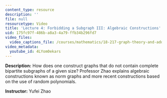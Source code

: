 ```yaml
---
content_type: resource
description: ''
file: null
resourcetype: Video
title: 'Lecture 4: Forbidding a Subgraph III: Algebraic Constructions'
uid: 175fc97f-486b-a8a3-4a79-ffb34b296fd7
video_files:
  video_captions_file: /courses/mathematics/18-217-graph-theory-and-additive-combinatorics-fall-2019/video-lectures/lecture-4-forbidding-a-subgraph-iii-algebraic-constructions/4LYom0ekars.vtt
video_metadata:
  youtube_id: 4LYom0ekars
---
```


**Description:** How does one construct graphs that do not contain complete bipartite subgraphs of a given size? Professor Zhao explains algebraic constructions known as norm graphs and more recent constructions based on the use of random polynomials.

**Instructor:** Yufei Zhao